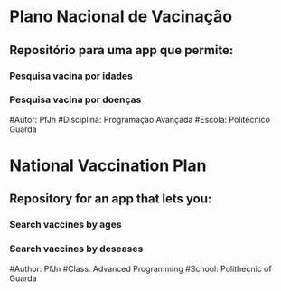 # Plano Nacional de Vacinação

## Repositório para uma app que permite:
  ### Pesquisa vacina por idades
  ### Pesquisa vacina por doenças

#Autor: PfJn
#Disciplina: Programação Avançada
#Escola: Politécnico Guarda

# National Vaccination Plan

## Repository for an app that lets you:
  ### Search vaccines by ages
  ### Search vaccines by deseases

#Author: PfJn
#Class: Advanced Programming
#School: Polithecnic of Guarda
